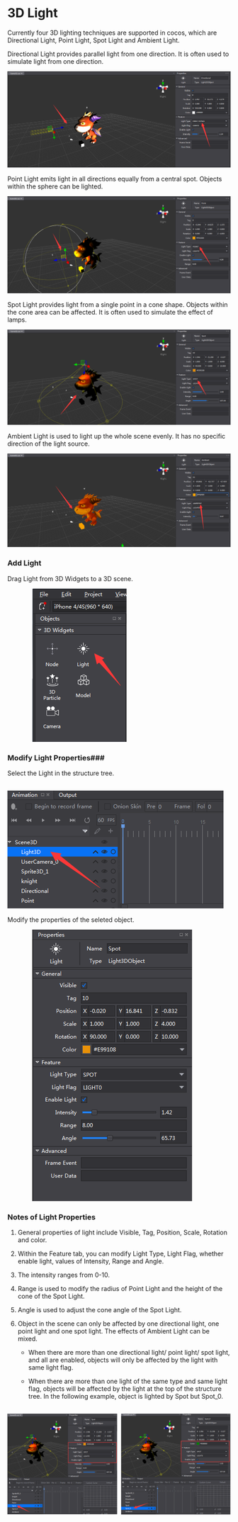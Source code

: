 # 3D Light #

Currently four 3D lighting techniques are supported in cocos, which are Directional Light, Point Light, Spot Light and Ambient Light. 

Directional Light provides parallel light from one direction. It is often used to simulate light from one direction. 

![image](res_en/image0005.png)

Point Light emits light in all directions equally from a central spot. Objects within the sphere can be lighted. 

![image](res_en/image0006.png)

Spot Light provides light from a single point in a cone shape. Objects within the cone area can be affected. It is often used to simulate the effect of lamps. 

![image](res_en/image0007.png)

Ambient Light is used to light up the whole scene evenly. It has no specific direction of the light source. 

![image](res_en/image0008.png)

### Add Light ###

Drag Light from 3D Widgets to a 3D scene.

&emsp;&emsp;&emsp;&emsp;![image](res_en/image0001.png)

### Modify Light Properties###

Select the Light in the structure tree. 

&emsp;&emsp;&emsp;&emsp;![image](res_en/image0003.png)

Modify the properties of the seleted object. 

&emsp;&emsp;&emsp;&emsp;![image](res_en/image0004.png)

### Notes of Light Properties ###

1. General properties of light include Visible, Tag, Position, Scale, Rotation and color. 

2. Within the Feature tab, you can modify Light Type, Light Flag, whether enable light, values of Intensity, Range and Angle. 

3. The intensity ranges from 0-10.

4. Range is used to modify the radius of Point Light and the height of the cone of the Spot Light.

5. Angle is used to adjust the cone angle of the Spot Light.  

6. Object in the scene can only be affected by one directional light, one point light and one spot light. The effects of Ambient Light can be mixed.  

    - When there are more than one directional light/ point light/ spot light, and all are enabled, objects will only be affected by the light with same light flag. 

    - When there are more than one light of the same type and same light flag, objects will be affected by the light at the top of the structure tree. In the following example, object is lighted by Spot but Spot_0. 

&emsp;&emsp;![image](res_en/image0010.png)